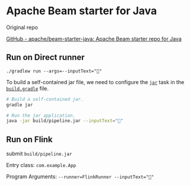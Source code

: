 # Apache Beam starter for Java

Original repo

[GitHub - apache/beam-starter-java: Apache Beam starter repo for Java](https://github.com/apache/beam-starter-java)

## Run on Direct runner

```shell
./gradlew run --args=--inputText="🎉"
```

To build a self-contained jar file, we need to configure the [`jar`](https://docs.gradle.org/current/dsl/org.gradle.api.tasks.bundling.Jar.html) task in the [`build.gradle`](build.gradle) file.

```sh
# Build a self-contained jar.
gradle jar

# Run the jar application.
java -jar build/pipeline.jar --inputText="🎉"
```

## Run on Flink

submit `build/pipeline.jar`

Entry class: `com.example.App`

Program Arguments: `--runner=FlinkRunner --inputText="🎉"`
